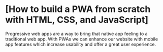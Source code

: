 # [How to build a PWA from scratch with HTML, CSS, and JavaScript]

Progressive web apps are a way to bring that native app feeling to a traditional web app. With PWAs we can enhance our website with mobile app features which increase usability and offer a great user experience.

